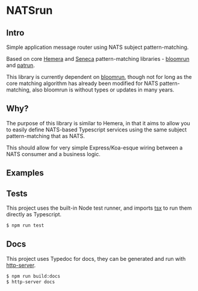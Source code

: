 # NATSrun

## Intro

Simple application message router using NATS subject pattern-matching.

Based on core [Hemera](https://github.com/hemerajs/hemera) and [Seneca](https://github.com/senecajs/seneca) pattern-matching libraries - [bloomrun](https://github.com/mcollina/bloomrun) and [patrun](https://github.com/rjrodger/patrun).

This library is currently dependent on [bloomrun](https://github.com/mcollina/bloomrun), though not for long as the core matching algorithm has already been modified for NATS pattern-matching, also bloomrun is without types or updates in many years.

## Why?

The purpose of this library is similar to Hemera, in that it aims to allow you to easily define NATS-based Typescript services using the same subject pattern-matching that as NATS.

This should allow for very simple Express/Koa-esque wiring between a NATS consumer and a business logic.

## Examples

## Tests

This project uses the built-in Node test runner, and imports [tsx](https://github.com/privatenumber/tsx) to run them directly as Typescript.

```sh
$ npm run test
```

## Docs

This project uses Typedoc for docs, they can be generated and run with [http-server](https://github.com/http-party/http-server).

```sh
$ npm run build:docs
$ http-server docs
```
